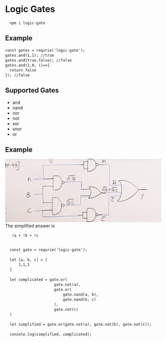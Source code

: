 # Logic Gates

```
  npm i logic-gate
```

## Example
```
const gates = requrie('logic-gate');
gates.and(1,1); //true
gates.and(true,false); //false
gates.and(1,0, ()=>{
  return false
}); //false
```
## Supported Gates
* and
* nand
* nor
* not
* xor
* xnor
* or

## Example

  ![Example](local.png)
  The simplified answer is
```
   !a + !b + !c
```


```

  const gate = requrie('logic-gate');

  let [a, b, c] = [
      1,1,1
  ]

  let complicated = gate.or(
                      gate.not(a),
                      gate.or(
                          gate.nand(a, b),
                          gate.nand(b, c)
                      ),
                      gate.not(c)
  )

  let simplified = gate.or(gate.not(a), gate.not(b), gate.not(c));

  console.log(simplified, complicated);
```
